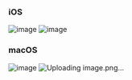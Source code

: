 ### iOS
![image](https://github.com/malted/LessWrong-Reader/assets/59726149/4c6c6c52-f684-4ff1-962a-7be10f6b58f3)
![image](https://github.com/malted/LessWrong-Reader/assets/59726149/609c9736-00d9-4cca-abdf-51de551a2020)

### macOS
![image](https://github.com/malted/LessWrong-Reader/assets/59726149/20e4fcbe-6d73-45a6-9c56-1dbb0704e395)
![Uploading image.png…]()
